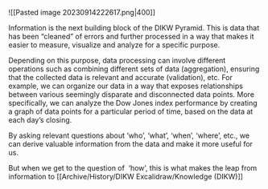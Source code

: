 ![[Pasted image 20230914222617.png|400]]

Information is the next building block of the DIKW Pyramid. This is data that has been “cleaned” of errors and further processed in a way that makes it easier to measure, visualize and analyze for a specific purpose.

Depending on this purpose, data processing can involve different operations such as combining different sets of data (aggregation), ensuring that the collected data is relevant and accurate (validation), etc. For example, we can organize our data in a way that exposes relationships between various seemingly disparate and disconnected data points. More specifically, we can analyze the Dow Jones index performance by creating a graph of data points for a particular period of time, based on the data at each day’s closing.

By asking relevant questions about ‘who’, ‘what’, ‘when’, ‘where’, etc., we can derive valuable information from the data and make it more useful for us.

But when we get to the question of  ‘how’, this is what makes the leap from information to [[Archive/History/DIKW Excalidraw/Knowledge (DIKW)]]